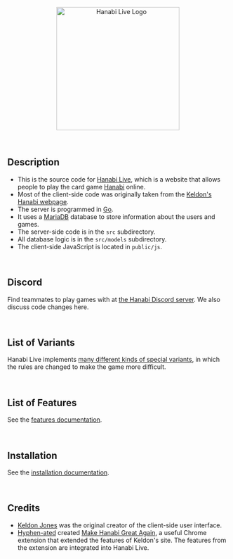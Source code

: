 <p align="center">
    <img src="https://github.com/Zamiell/hanabi-live/blob/master/docs/2.png?raw=true" height=280 alt="Hanabi Live Logo" title="Hanabi Live Logo" />
</p>
<br />

## Description

* This is the source code for [Hanabi Live](http://hanabi.live/), which is a website that allows people to play the card game [Hanabi](https://boardgamegeek.com/boardgame/98778/hanabi) online.
* Most of the client-side code was originally taken from the [Keldon's Hanabi webpage](http://keldon.net/hanabi/).
* The server is programmed in [Go](https://golang.org/).
* It uses a [MariaDB](https://mariadb.org/) database to store information about the users and games.
* The server-side code is in the `src` subdirectory.
* All database logic is in the `src/models` subdirectory.
* The client-side JavaScript is located in `public/js`.

<br />

## Discord

Find teammates to play games with at [the Hanabi Discord server](https://discord.gg/FADvkJp). We also discuss code changes here.

<br />

## List of Variants

Hanabi Live implements [many different kinds of special variants](https://github.com/Zamiell/hanabi-live/tree/master/docs/VARIANTS.md), in which the rules are changed to make the game more difficult.

<br />

## List of Features

See the [features documentation](https://github.com/Zamiell/hanabi-live/tree/master/docs/FEATURES.md).

<br />

## Installation

See the [installation documentation](https://github.com/Zamiell/hanabi-live/tree/master/docs/INSTALL.md).

<br />

## Credits

* [Keldon Jones](http://keldon.net/) was the original creator of the client-side user interface.
* [Hyphen-ated](https://github.com/Hyphen-ated/) created [Make Hanabi Great Again](https://github.com/Hyphen-ated/MakeHanabiGreatAgain), a useful Chrome extension that extended the features of Keldon's site. The features from the extension are integrated into Hanabi Live.
